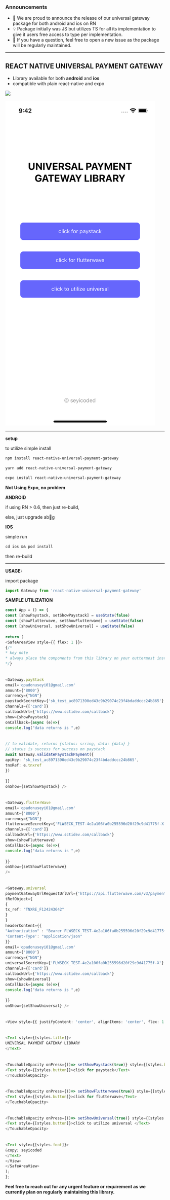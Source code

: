 ### Announcements

*   📣 We are proud to announce the release of our universal gateway package for both android and ios on RN
*   💡 Package initially was JS but utilizes TS for all its implementation to give it users free access to type per implementation.
*   🙏 If you have a question, feel free to open a new issue as the package will be regularly maintained.

---

## REACT NATIVE UNIVERSAL PAYMENT GATEWAY

*   Library available for both **android** and **ios**
*   compatible with plain react-native and expo

![](https://33333.cdn.cke-cs.com/kSW7V9NHUXugvhoQeFaf/animations/5f97dfdb5ac66f98d7d970b6cf199014736f179388978484.gif)

![](https://github.com/seyicoded/react-native-universal-payment-gateway/blob/main/assets/universal/photo.png?raw=true)

---

**setup**

to utilize simple install

```diff
npm install react-native-universal-payment-gateway
```

```diff
yarn add react-native-universal-payment-gateway
```

```diff
expo install react-native-universal-payment-gateway
```

**Not Using Expo, no problem**

**ANDROID**

if using RN > 0.6, then just re-build,

else, just upgrade ab🌝g

**IOS**

simple run 

```diff
cd ios && pod install
```

then re-build

---

**USAGE:**

import package

```typescript
import Gateway from 'react-native-universal-payment-gateway'
```

**SAMPLE UTILIZATION**

```typescript
const App = () => {
const [showPaystack, setShowPaystack] = useState(false)
const [showFlutterwave, setShowFlutterwave] = useState(false)
const [showUniversal, setShowUniversal] = useState(false)

return (
<SafeAreaView style={{ flex: 1 }}>
{/*
* key note
* always place the components from this library on your outtermost instance component
*/}


<Gateway.payStack
email='opadonuseyi01@gmail.com'
amount={'8000'}
currency={"NGN"}
paystackSecretKey={'sk_test_ac8971390ed43c9b29074c23f4bdaddccc24b865'}
channels={['card']}
callbackUrl={'https://www.sctidev.com/callback'}
show={showPaystack}
onCallback={async (e)=>{
console.log("data returns is ",e)


// to validate, returns {status: srring, data: {data} }
// status is success for success on paystack
await Gateway.validatePaystackPayment({
apiKey: 'sk_test_ac8971390ed43c9b29074c23f4bdaddccc24b865',
tnxRef: e.tnxref
})

}}
onShow={setShowPaystack} />


<Gateway.flutterWave
email='opadonuseyi01@gmail.com'
amount={'8000'}
currency={"NGN"}
flutterwaveSecretKey={'FLWSECK_TEST-4e2a106fa0b255596d20f29c9d41775f-X'}
channels={['card']}
callbackUrl={'https://www.sctidev.com/callback'}
show={showFlutterwave}
onCallback={async (e)=>{
console.log("data returns is ",e)

}}
onShow={setShowFlutterwave}
/>


<Gateway.universal
paymentGatewayUrlRequestUrlUrl={'https://api.flutterwave.com/v3/payments'}
tRefObject={
{
tx_ref: "TNXRE_F124243642"
}
}
headerContent={{
"Authorization" : "Bearer FLWSECK_TEST-4e2a106fa0b255596d20f29c9d41775f-X",
'Content-Type': "application/json"
}}
email='opadonuseyi01@gmail.com'
amount={'8000'}
currency={"NGN"}
universalSecretKey={'FLWSECK_TEST-4e2a106fa0b255596d20f29c9d41775f-X'}
channels={['card']}
callbackUrl={'https://www.sctidev.com/callback'}
show={showUniversal}
onCallback={async (e)=>{
console.log("data returns is ",e)

}}
onShow={setShowUniversal} />


<View style={{ justifyContent: 'center', alignItems: 'center', flex: 1 }}>


<Text style={[styles.title]}>
UNIVERSAL PAYMENT GATEWAY LIBRARY
</Text>


<TouchableOpacity onPress={()=> setShowPaystack(true)} style={[styles.btnContainer]}>
<Text style={[styles.button]}>click for paystack</Text>
</TouchableOpacity>


<TouchableOpacity onPress={()=> setShowFlutterwave(true)} style={[styles.btnContainer]}>
<Text style={[styles.button]}>click for flutterwave</Text>
</TouchableOpacity>


<TouchableOpacity onPress={()=> setShowUniversal(true)} style={[styles.btnContainer]}>
<Text style={[styles.button]}>click to utilize universal </Text>
</TouchableOpacity>


<Text style={[styles.foot]}>
&copy; seyicoded
</Text>
</View>
</SafeAreaView>
);
};
```

**Feel free to reach out for any urgent feature or requirement as we currently plan on regularly maintaining this library.**